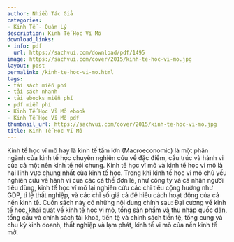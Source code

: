 ```yaml
---
author: Nhiều Tác Giả
categories:
- Kinh Tế - Quản Lý
description: Kinh Tế Học Vĩ Mô
download_links:
- info: pdf
  url: https://sachvui.com/download/pdf/1495
image: https://sachvui.com/cover/2015/kinh-te-hoc-vi-mo.jpg
layout: post
permalink: /kinh-te-hoc-vi-mo.html
tags:
- tải sách miễn phí
- tải sách nhanh
- tải ebooks miễn phí
- pdf miễn phí
- Kinh Tế Học Vĩ Mô ebook
- Kinh Tế Học Vĩ Mô pdf
thumbnail_url: https://sachvui.com/cover/2015/kinh-te-hoc-vi-mo.jpg
title: Kinh Tế Học Vĩ Mô
---
```


 <div class="item-desc text-justify"> Kinh tế học vĩ mô hay là kinh tế tầm lớn (Macroeconomic) là một phân ngành của kinh tế học chuyên nghiên cứu về đặc điểm, cấu trúc và hành vi của cả một nền kinh tế nói chung. Kinh tế học vĩ mô và kinh tế học vi mô là hai lĩnh vực chung nhất của kinh tế học. Trong khi kinh tế học vi mô chủ yếu nghiên cứu về hành vi của các cá thể đơn lẻ, như công ty và cá nhân người tiêu dùng, kinh tế học vĩ mô lại nghiên cứu các chỉ tiêu cộng hưởng như GDP, tỉ lệ thất nghiệp, và các chỉ số giá cả để hiểu cách hoạt động của cả nền kinh tế. Cuốn sách này có những nội dung chính sau: Đại cương về kinh tế học, khái quát về kinh tế học vi mô, tổng sản phẩm và thu nhập quốc dân, tổng cầu và chính sách tài khoá, tiền tệ và chính sách tiền tệ, tổng cung và chu kỳ kinh doanh, thất nghiệp và lạm phát, kinh tế vi mô của nền kinh tế mở. </div>